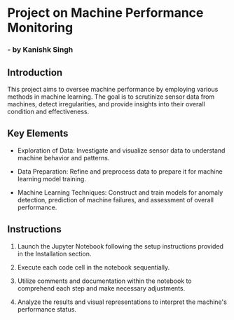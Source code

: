 # Project on Machine Performance Monitoring
### - by Kanishk Singh

## Introduction

This project aims to oversee machine performance by employing various methods in machine learning. The goal is to scrutinize sensor data from machines, detect irregularities, and provide insights into their overall condition and effectiveness.

## Key Elements


- Exploration of Data: Investigate and visualize sensor data to understand machine behavior and patterns.

- Data Preparation: Refine and preprocess data to prepare it for machine learning model training.

- Machine Learning Techniques: Construct and train models for anomaly detection, prediction of machine failures, and assessment of overall performance.


## Instructions

1. Launch the Jupyter Notebook following the setup instructions provided in the Installation section.

2. Execute each code cell in the notebook sequentially.

3. Utilize comments and documentation within the notebook to comprehend each step and make necessary adjustments.

4. Analyze the results and visual representations to interpret the machine's performance status.

